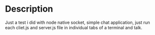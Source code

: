 # Description
Just a test i did with node native socket, simple chat application, just run each cliet.js and server.js file in individual tabs of a terminal and talk.
